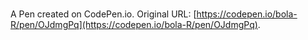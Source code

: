 # 

A Pen created on CodePen.io. Original URL: [https://codepen.io/bola-R/pen/OJdmgPq](https://codepen.io/bola-R/pen/OJdmgPq).

